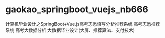 # gaokao_springboot_vuejs_nb666
计算机毕业设计之SpringBoot+Vue.js高考志愿填写分析推荐系统 高考志愿推荐系统 高考大数据分析 大数据毕业设计(大屏、推荐算法、支付技术)

